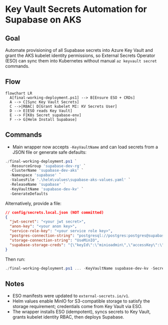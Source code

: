 # Key Vault Secrets Automation for Supabase on AKS

## Goal
Automate provisioning of all Supabase secrets into Azure Key Vault and grant the AKS kubelet identity permissions, so External Secrets Operator (ESO) can sync them into Kubernetes without manual `az keyvault secret` commands.

## Flow
```mermaid
flowchart LR
  A[final-working-deployment.ps1] --> B[Ensure ESO + CRDs]
  A --> C[Sync Key Vault Secrets]
  C -->|RBAC| D[Grant kubelet MI: KV Secrets User]
  D --> E[ESO reads Key Vault]
  E --> F[K8s Secret supabase-env]
  F --> G[Helm Install Supabase]
```

## Commands
- Main wrapper now accepts `-KeyVaultName` and can load secrets from a JSON file or generate safe defaults:

```powershell
./final-working-deployment.ps1 `
  -ResourceGroup 'supabase-dev-rg' `
  -ClusterName 'supabase-dev-aks' `
  -Namespace 'supabase' `
  -ValuesFile '.\helm\values\supabase-aks-values.yaml' `
  -ReleaseName 'supabase' `
  -KeyVaultName 'supabase-dev-kv' `
  -GenerateDefaults
```

Alternatively, provide a file:

```json
// config/secrets.local.json (NOT committed)
{
  "jwt-secret": "<your jwt secret>",
  "anon-key": "<your anon key>",
  "service-role-key": "<your service role key>",
  "postgres-connection-string": "postgresql://postgres:postgres@supabase-supabase-db:5432/postgres",
  "storage-connection-string": "UseMinIO",
  "supabase-storage-creds": "{\"keyId\":\"minioadmin\",\"accessKey\":\"minioadmin\"}"
}
```

Then run:

```powershell
./final-working-deployment.ps1 ... -KeyVaultName supabase-dev-kv -SecretsFile .\config\secrets.local.json
```

## Notes
- ESO manifests were updated to `external-secrets.io/v1`.
- Helm values enable MinIO for S3-compatible storage to satisfy the storage requirement; credentials come from Key Vault via ESO.
- The wrapper installs ESO (idempotent), syncs secrets to Key Vault, grants kubelet identity RBAC, then deploys Supabase.


